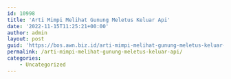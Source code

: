 ```yaml
---
id: 10998
title: 'Arti Mimpi Melihat Gunung Meletus Keluar Api'
date: '2022-11-15T11:25:21+00:00'
author: admin
layout: post
guid: 'https://bos.awn.biz.id/arti-mimpi-melihat-gunung-meletus-keluar-api/'
permalink: /arti-mimpi-melihat-gunung-meletus-keluar-api/
categories:
    - Uncategorized
---
```


